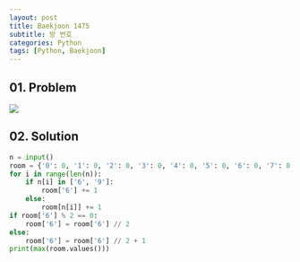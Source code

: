 ```yaml
---
layout: post
title: Baekjoon 1475
subtitle: 방 번호
categories: Python
tags: [Python, Baekjoon]
---
```


## 01. Problem

<img src="https://github.com/WoojinJeonkr/WoojinJeonkr.github.io/blob/main/assets/images/post_image/baekjoon_1475.png?raw=true">

## 02. Solution

```Python
n = input()
room = {'0': 0, '1': 0, '2': 0, '3': 0, '4': 0, '5': 0, '6': 0, '7': 0, '8': 0}
for i in range(len(n)):
    if n[i] in ['6', '9']:
        room['6'] += 1
    else:
        room[n[i]] += 1
if room['6'] % 2 == 0:
    room['6'] = room['6'] // 2
else:
    room['6'] = room['6'] // 2 + 1
print(max(room.values()))
```
